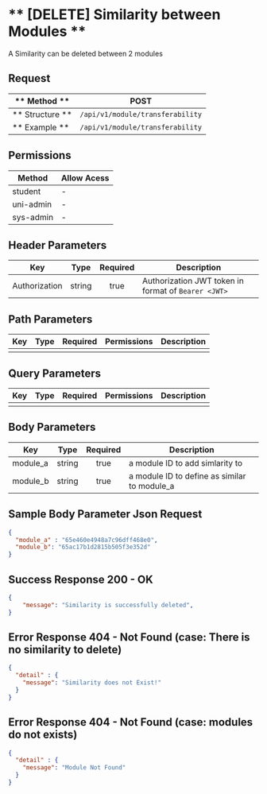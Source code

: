 # ** [DELETE] Similarity between Modules **

A Similarity can be deleted between 2 modules

## Request

| ** Method **     | POST                              |
| ---------------- | ----------------------------------|
| ** Structure **  | `/api/v1/module/transferability`          |
| ** Example **    | `/api/v1/module/transferability`          |

## Permissions

| Method          | Allow Acess                       |
| ----------------| ----------------------------------|
| student         | -   |
| uni-admin       | -                                 |
| sys-admin       | -                                 |

## Header Parameters

| Key                 | Type       | Required  | Description                                         |
| ------------------- | :--------: | :-------: | --------------------------------------------------- |
| Authorization       | string     | true      | Authorization JWT token in format of `Bearer <JWT>` |

## Path Parameters

| Key       | Type      | Required     | Permissions  | Description                     |
| --------- | :-------: | :----------: | :----------: | ------------------------------- |
|           |           |              |              |                                 |

## Query Parameters

| Key       | Type      | Required     | Permissions  | Description                     |
| --------- | :-------: | :----------: | :----------: | ------------------------------- |
|           |           |              |              |                                 |

## Body Parameters

| Key          | Type         | Required     | Description                               |
| ------------ | :----------: | :----------: | ----------------------------------------- |
| module_a    | string       | true          | a module ID to add simlarity to |
| module_b      | string       | true        | a module ID to define as similar to module_a|


## Sample Body Parameter Json Request
```json
{
  "module_a" : "65e460e4948a7c96dff468e0",
  "module_b": "65ac17b1d2815b505f3e352d"
}
```

## Success Response 200 - OK
```json
{
    "message": "Similarity is successfully deleted",
}
```


## Error Response 404 - Not Found (case: There is no similarity to delete)
```json
{
  "detail" : {
    "message": "Similarity does not Exist!"
  }
}
```

## Error Response 404 - Not Found (case: modules do not exists)
```json
{
  "detail" : {
    "message": "Module Not Found"
  }
}
```